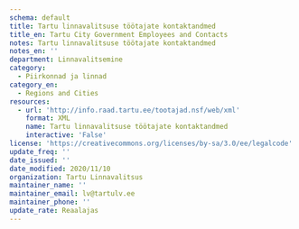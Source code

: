 ```yaml
---
schema: default
title: Tartu linnavalitsuse töötajate kontaktandmed
title_en: Tartu City Government Employees and Contacts
notes: Tartu linnavalitsuse töötajate kontaktandmed
notes_en: ''
department: Linnavalitsemine
category:
  - Piirkonnad ja linnad
category_en:
  - Regions and Cities
resources:
  - url: 'http://info.raad.tartu.ee/tootajad.nsf/web/xml'
    format: XML
    name: Tartu linnavalitsuse töötajate kontaktandmed
    interactive: 'False'
license: 'https://creativecommons.org/licenses/by-sa/3.0/ee/legalcode'
update_freq: ''
date_issued: ''
date_modified: 2020/11/10
organization: Tartu Linnavalitsus
maintainer_name: ''
maintainer_email: lv@tartulv.ee
maintainer_phone: ''
update_rate: Reaalajas
---
```

